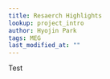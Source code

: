 ```yaml
---
title: Resaerch Highlights
lookup: project_intro
author: Hyojin Park
tags: MEG
last_modified_at: ""
---
```


Test
